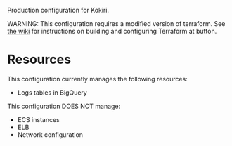 Production configuration for Kokiri.

WARNING: This configuration requires a modified version of terraform. See [the wiki](https://button.phacility.com/w/engineering/terraform/) for instructions on building and configuring Terraform at button.

# Resources

This configuration currently manages the following resources:

* Logs tables in BigQuery

This configuration DOES NOT manage:

* ECS instances
* ELB
* Network configuration

